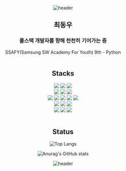 <div align="center">

![header](https://capsule-render.vercel.app/api?type=waving&color=5090ce&text=Hello%20World!&height=300&animation=twinkling&fontColor=FFFFFF&desc=woodong27's%20Github%20profile&descAlign=60&descAlignY=65)

## 최동우

### 풀스택 개발자를 향해 천천히 기어가는 중

SSAFY(Samsung SW Academy For Youth) 9th - Python
<br>
<br>

## Stacks

<img src="https://img.shields.io/badge/Python-3771a2?style=for-the-badge&logoColor=white&logo=PYTHON"/>
<img src="https://img.shields.io/badge/Django-092e20?style=for-the-badge&logoColor=white&logo=DJANGO"/>
<img src="https://img.shields.io/badge/fastapi-009688?style=for-the-badge&logoColor=white&logo=fastapi"/>
<br>
<img src="https://img.shields.io/badge/Java-ec2025?style=for-the-badge&logoColor=white&logo=openjdk"/>
<img src="https://img.shields.io/badge/Spring-6DB33F?style=for-the-badge&logoColor=white&logo=Spring"/>
<img src="https://img.shields.io/badge/springboot-6DB33F?style=for-the-badge&logoColor=white&logo=springboot"/>
<br>
<img src="https://img.shields.io/badge/html5-E34F26?style=for-the-badge&logoColor=white&logo=html5"/>
<img src="https://img.shields.io/badge/css3-1572b6?style=for-the-badge&logoColor=white&logo=css3"/>
<img src="https://img.shields.io/badge/JavaScript-f7df1e?style=for-the-badge&logoColor=white&logo=JAVASCRIPT"/>
<img src="https://img.shields.io/badge/Vue.js-41b883?style=for-the-badge&logoColor=white&logo=VUE.JS"/>
<img src="https://img.shields.io/badge/React-61DAFB?style=for-the-badge&logoColor=white&logo=REACT"/>
<br>
<img src="https://img.shields.io/badge/sqlite-003B57?style=for-the-badge&logoColor=white&logo=sqlite"/>
<img src="https://img.shields.io/badge/mysql-4479A1?style=for-the-badge&logoColor=white&logo=mysql"/>
<img src="https://img.shields.io/badge/mongodb-47a248?style=for-the-badge&logoColor=white&logo=mongodb"/>
<br>
<img src="https://img.shields.io/badge/C++-00599C?style=for-the-badge&logoColor=white&logo=cplusplus"/>
<img src="https://img.shields.io/badge/arduino-00979D?style=for-the-badge&logoColor=white&logo=arduino"/>
<img src="https://img.shields.io/badge/raspberrypi-A22846?style=for-the-badge&logoColor=white&logo=raspberrypi"/>

<br>
<br>

## Status

![Top Langs](https://github-readme-stats.vercel.app/api/top-langs/?username=woodong27&layout=compact&theme=holi)

![Anurag's GitHub stats](https://github-readme-stats.vercel.app/api?username=woodong27&show_icons=true&theme=holi)

![header](https://capsule-render.vercel.app/api?type=waving&color=5293e9&section=footer)
</div>
